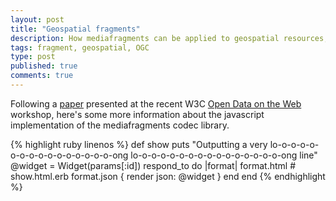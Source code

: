 ```yaml
---
layout: post
title: "Geospatial fragments"
description: How mediafragments can be applied to geospatial resources, and more specifically OGC services
tags: fragment, geospatial, OGC 
type: post
published: true
comments: true
---
```


Following a [paper](http://www.w3.org/2013/04/odw/odw13_submission_28.pdf) presented at the recent W3C [Open Data on the Web](http://www.w3.org/2013/04/odw/) workshop, here's some more information about the javascript implementation of the mediafragments codec library.


  {% highlight ruby linenos %}
  def show
    puts "Outputting a very lo-o-o-o-o-o-o-o-o-o-o-o-o-o-o-o-ong lo-o-o-o-o-o-o-o-o-o-o-o-o-o-o-o-ong line"
    @widget = Widget(params[:id])
    respond_to do |format|
      format.html # show.html.erb
      format.json { render json: @widget }
    end
  end
  {% endhighlight %}